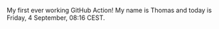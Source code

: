 My first ever working GitHub Action!
My name is Thomas and today is Friday, 4 September, 08:16 CEST. 
